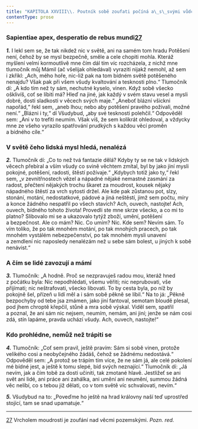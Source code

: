 ```yaml
---
title: "KAPITOLA XXVIII\\. Poutník sobě zoufati počíná a\_s\_svými vůdci se hádá"
contentType: prose
---
```


### Sapientiae apex, desperatio de rebus mundi[27](./resources/undefined)

**_1._** I lekl sem se, že tak nikdež nic v světě, ani na samém tom hradu Potěšení není, čehož by se mysl bezpečně, směle a cele chopiti mohla. Kteráž myšlení velmi kormoutlivě mne čím dál tím víc rozcházela, z nichž mne tlumočník můj Mámil (ač všelijak ohledával) vyraziti nijakž nemohl, až sem i zkřikl: „Ach, mého hoře, nic-liž pak na tom bídném světě potěšeného nenajdu? Však pak při všem všudy kvaltování a tesknosti plno.“ Tlumočník dí: „A kdo tím než ty sám, nechutné kyselo, vinen. Když sobě všecko ošklivíš, coť se líbiti má? Hleď na jiné, jak každý v svém stavu vesel a mysli dobré, dosti sladkosti v věcech svých maje.“ „Aneboť blázní všickni napořád,“ řekl sem, „aneb lhou; nebo aby potěšení pravého požívali, možné není.“ „Blázni i ty,“ dí Všudybud, „aby své tesknosti polehčil.“ Odpověděl sem: „Ani v to trefiti neumím. Však víš, že sem kolikrát ohledoval, a vždycky mne ze všeho vyrazilo spatřování prudkých s každou věcí proměn a bídného cíle.“

### V světě čeho lidská mysl hledá, nenalézá

**_2._** Tlumočník dí: „Co to než tvá fantazie dělá? Kdyby ty se ne tak v lidských věcech přebíral a vším všudy co svině věchtem zmítal, byl by jako jiní mysli pokojné, potěšení, radosti, štěstí požívaje.“ „Kdybych totiž jako ty,“ řekl sem, „v zevnitřnostech vězel a nápadné nějaké nemastné zasmání za radost, přečtení nějakých trochu škaret za moudrost, kousek nějaký nápadného štěstí za vrch sytosti držel. Ale kde pak zůstanou pot, slzy, stonání, motání, nedostatkové, pádové a jiná neštěstí, jimž sem počtu, míry a konce žádného nespatřil po všech stavích? Ach, ouvech, nastojte! Ach, ouvech, bídného tohoto života! Provedli ste mne skrze všecko, a co mi to platno? Slibovalo mi se a ukazovalo tytýž zboží, umění, potěšení a bezpečnost. Ale co mám? Nic. Co umím? Nic. Kde sem? Nevím sám. To vím toliko, že po tak mnohém motání, po tak mnohých pracech, po tak mnohém vystálém nebezpečenství, po tak mnohém mysli unavení a zemdlení nic naposledy nenalézám než u sebe sám bolest, u jiných k sobě nenávist.“

### A čím se lidé zavozují a mámí

**_3._** Tlumočník: „A hodně. Proč se nezpravuješ radou mou, kteráž hned z počátku byla: Nic nepodhlédati, všemu věřiti; nic neprubovati, vše přijímati; nic neštrafovati, všecko libovati. To by cesta byla, po níž by pokojně šel, přízeň u lidí měl a i sám sobě pěkně se líbil.“ Na to já: „Pěkně bezpochyby od tebe jsa zmámen, jako jiní fantoval, semotam bloudě plesal, pod jhem chroptě křepčil, stůně a mra sobě výskal. Viděl sem, spatřil a poznal, že ani sám nic nejsem, neumím, nemám, ani jiní; jenže se nám cosi zdá, stín lapáme, pravda uchází všudy. Ach, ouvech, nastojte!“

### Kdo prohlédne, nemůž než trápiti se

**_4._** Tlumočník: „Coť sem pravil, ještě pravím: Sám si sobě vinen, protože velikého cosi a neobyčejného žádáš, čehož se žádnému nedostává.“ Odpověděl sem: „A protož se trápím tím více, že ne sám já, ale celé pokolení mé bídné jest, a ještě k tomu slepé, bíd svých neznající.“ Tlumočník dí: „Já nevím, jak a čím tobě za dosti učiniti, tak zmotané hlavě. Jestližeť se ani svět ani lidé, ani práce ani zahálka, ani umění ani neumění, summou žádná věc nelíbí, co s tebou již dělati, co v tom světě víc schvalovati, nevím.“

  

**_5._** Všudybud na to: „Poveďme ho ještě na hrad královny naší teď uprostřed stojící, tam se snad upamatuje.“

* * *

[27](./resources/undefined) Vrcholem moudrosti je zoufání nad věcmi pozemskými. _Pozn. red._
